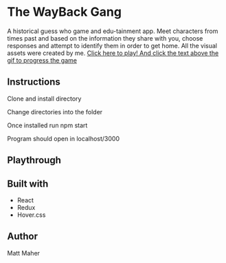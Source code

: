 
# The WayBack Gang

A historical guess who game and edu-tainment app. Meet characters from times past and based on the information they share with you, choose responses and attempt to identify them in order to get home. All the visual assets were created by me.
[Click here to play! And click the text above the gif to progress the game ](https://magmahr.github.io/history-game-frontend/)

## Instructions

Clone and install directory

Change directories into the folder

Once installed run npm start

Program should open in localhost/3000

## Playthrough



## Built with

- React
- Redux
- Hover.css

## Author
Matt Maher

